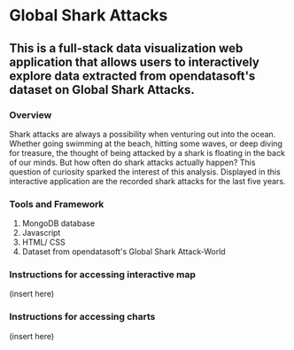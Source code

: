 # Global Shark Attacks

## This is a full-stack data visualization web application that allows users to interactively explore data extracted from opendatasoft's dataset on Global Shark Attacks. 

### Overview
Shark attacks are always a possibility when venturing out into the ocean. Whether going swimming at the beach, hitting some waves, or deep diving for treasure, the thought of being attacked by a shark is floating in the back of our minds. But how often do shark attacks actually happen? This question of curiosity sparked the interest of this analysis. Displayed in this interactive application are the recorded shark attacks for the last five years. 

### Tools and Framework
1. MongoDB database
2. Javascript
3. HTML/ CSS
4. Dataset from opendatasoft's Global Shark Attack-World

### Instructions for accessing interactive map
(insert here)

### Instructions for accessing charts
(insert here)
